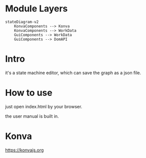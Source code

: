 
# Module Layers

```mermaid
stateDiagram-v2
    KonvaComponents --> Konva
    KonvaComponents --> WorkData
    GuiComponents --> WorkData
    GuiComponents --> DomAPI
```

# Intro

it's a state machine editor, which can save the graph as a json file.

# How to use

just open index.html by your browser.

the user manual is built in. 


# Konva

https://konvajs.org





